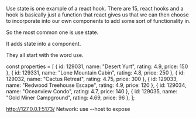 Use state is one example of a react hook.
There are 15, react hooks and a hook is basically just a function that react gives us that we can then choose to incorporate into our own components to add some sort of functionality in.

So the most common one is use state.

It adds state into a component.

They all start with the word use.





const properties = [
  { id: 129031, name: "Desert Yurt", rating: 4.9, price: 150 },
  { id: 129331, name: "Lone Mountain Cabin", rating: 4.8, price: 250 },
  { id: 129032, name: "Cactus Retreat", rating: 4.75, price: 300 },
  { id: 129033, name: "Redwood Treehouse Escape", rating: 4.9, price: 120 },
  { id: 129034, name: "Oceanview Condo", rating: 4.7, price: 140 },
  { id: 129035, name: "Gold Miner Campground", rating: 4.69, price: 96 },
];



 http://127.0.0.1:5173/
Network: use --host to expose
